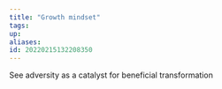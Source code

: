 ```yaml
---
title: "Growth mindset"
tags: 
up: 
aliases:
id: 20220215132208350
---
```




See adversity as a catalyst for beneficial transformation


